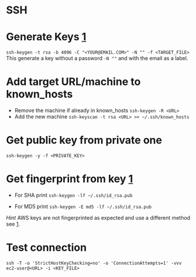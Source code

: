 SSH
=====

# Generate Keys [1](https://help.github.com/articles/generating-a-new-ssh-key-and-adding-it-to-the-ssh-agent)
`ssh-keygen -t rsa -b 4096 -C "<YOUR@EMAIL.COM>" -N "" -f <TARGET_FILE>`
This generate a key without a password `-N ""` and with the email as a label.

# Add target URL/machine to known_hosts
- Remove the machine if already in known_hosts `ssh-keygen -R <URL>`
- Add the new machine `ssh-keyscan -t rsa <URL> >> ~/.ssh/known_hosts`

# Get public key from private one
`ssh-keygen -y -f <PRIVATE_KEY>`

# Get fingerprint from key [1](http://stackoverflow.com/questions/9607295/how-do-i-find-my-rsa-key-fingerprint)

* For SHA print
`ssh-keygen -lf ~/.ssh/id_rsa.pub` 

* For MD5 print
`ssh-keygen -E md5 -lf ~/.ssh/id_rsa.pub`

*Hint* AWS keys are not fingerprinted as expected and use a different method see [1](http://serverfault.com/questions/603982/why-does-my-openssh-key-fingerprint-not-match-the-aws-ec2-console-keypair-finger).

# Test connection
`ssh -T -o 'StrictHostKeyChecking=no' -o 'ConnectionAttempts=1' -vvv ec2-user@<URL> -i <KEY_FILE>`

